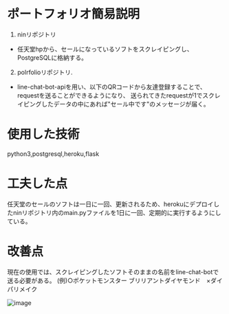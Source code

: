 # ポートフォリオ簡易説明
1. ninリポジトリ
- 任天堂hpから、セールになっているソフトをスクレイピングし、PostgreSQLに格納する。
2. polrfolioリポジトリ.
- line-chat-bot-apiを用い、以下のQRコードから友達登録することで、requestを送ることができるようになり、
送られてきたrequestが1でスクレイピングしたデータの中にあれば"セール中です"のメッセージが届く。
# 使用した技術
python3,postgresql,heroku,flask
# 工夫した点
任天堂のセールのソフトは一日に一回、更新されるため、herokuにデプロイしたninリポジトリ内のmain.pyファイルを1日に一回、定期的に実行するようにしている。
# 改善点
現在の使用では、スクレイピングしたソフトそのままの名前をline-chat-botで送る必要がある。 (例)○ポケットモンスター ブリリアントダイヤモンド　×ダイパリメイク



![image](https://user-images.githubusercontent.com/78373206/150530521-7327e65d-8d19-4fff-9e2e-4ffada03f6f9.png)
